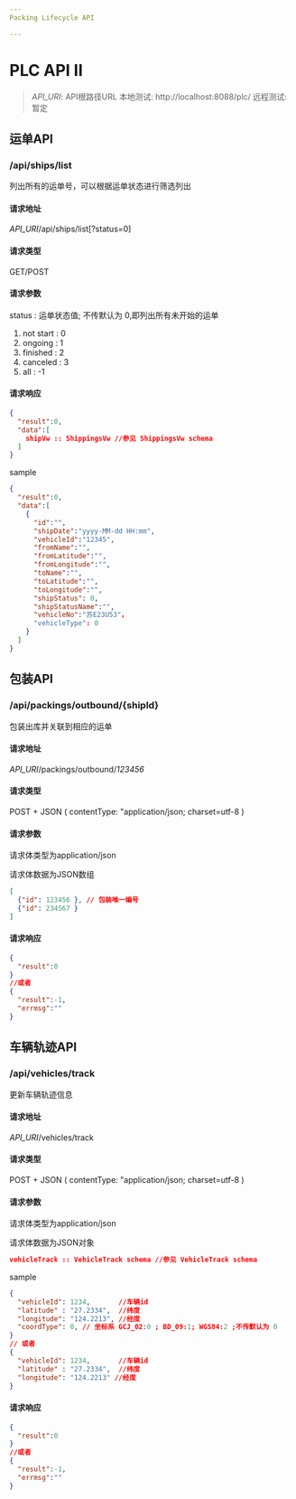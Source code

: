 ```yaml
---
Packing Lifecycle API

---
```


# PLC API II

> *API_URI*: API根路径URL
> 本地测试: http://localhost:8088/plc/
> 远程测试:暂定
>


## 运单API

###  /api/ships/list
列出所有的运单号，可以根据运单状态进行筛选列出

#### 请求地址

*API_URI*/api/ships/list[?status=0]

#### 请求类型

GET/POST

#### 请求参数
status : 运单状态值; 不传默认为 0,即列出所有未开始的运单
1. not start : 0
2. ongoing  : 1
3. finished  : 2
4. canceled   : 3
5. all : -1

#### 请求响应

```json
{
  "result":0,
  "data":[
    shipVw :: ShippingsVw //参见 ShippingsVw schema
  ]
}
```

sample

```json
{
  "result":0,
  "data":[
    {
      "id":"",
      "shipDate":"yyyy-MM-dd HH:mm",
      "vehicleId":"12345",
      "fromName":"",
      "fromLatitude":"",
      "fromLongitude":"",
      "toName":"",
      "toLatitude":"",
      "toLongitude":"",
      "shipStatus": 0,
      "shipStatusName":"",
      "vehicleNo":"苏E23U53"，
      "vehicleType": 0
    }
  ]
}
```



## 包装API

### /api/packings/outbound/{shipId}

包装出库并关联到相应的运单

#### 请求地址

*API_URI*/packings/outbound/*123456*

#### 请求类型

POST + JSON ( contentType: "application/json; charset=utf-8 )

#### 请求参数

请求体类型为application/json

请求体数据为JSON数组

```json
[
  {"id": 123456 }, // 包装唯一编号
  {"id": 234567 }
]
```

#### 请求响应

```json
{
  "result":0
}
//或者
{
  "result":-1,
  "errmsg":""
}
```



## 车辆轨迹API

### /api/vehicles/track

更新车辆轨迹信息

#### 请求地址

*API_URI*/vehicles/track

#### 请求类型

POST + JSON ( contentType: "application/json; charset=utf-8 )

#### 请求参数

请求体类型为application/json

请求体数据为JSON对象

```json
vehicleTrack :: VehicleTrack schema //参见 VehicleTrack schema
```

sample

```json
{
  "vehicleId": 1234, 	   //车辆id
  "latitude" : "27.2334",  //纬度
  "longitude": "124.2213", //经度
  "coordType": 0, // 坐标系 GCJ_02:0 ; BD_09:1; WGS84:2 ;不传默认为 0
}
// 或者
{
  "vehicleId": 1234, 	   //车辆id
  "latitude" : "27.2334",  //纬度
  "longitude": "124.2213" //经度
}

```



#### 请求响应

```json
{
  "result":0
}
//或者
{
  "result":-1,
  "errmsg":""
}
```
